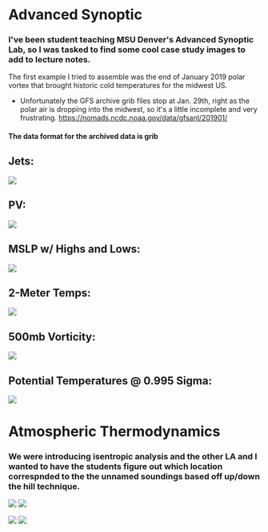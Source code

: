 # Advanced Synoptic

### I've been student teaching MSU Denver's Advanced Synoptic Lab, so I was tasked to find some cool case study images to add to lecture notes.

The first example I tried to assemble was the end of January 2019 polar vortex that brought historic cold temperatures for the midwest US.
* Unfortunately the GFS archive grib files stop at Jan. 29th, right as the polar air is dropping into the midwest, so it's a little incomplete and very frustrating. https://nomads.ncdc.noaa.gov/data/gfsanl/201901/

#### The data format for the archived data is grib

## Jets:
![](https://github.com/MethaneRain/Weather-Jupyter-Notebooks/blob/master/Advanced-Synoptic/Maps/Resized_Jets.gif)

## PV:
![](https://github.com/MethaneRain/Weather-Jupyter-Notebooks/blob/master/Advanced-Synoptic/Maps/Resized_PV.gif)

## MSLP w/ Highs and Lows:
![](https://github.com/MethaneRain/Weather-Jupyter-Notebooks/blob/master/Advanced-Synoptic/Maps/Resized_MSLP.gif)

## 2-Meter Temps:
![](https://github.com/MethaneRain/Weather-Jupyter-Notebooks/blob/master/Advanced-Synoptic/Maps/Resized_Temps.gif)

## 500mb Vorticity:
![](https://github.com/MethaneRain/Weather-Jupyter-Notebooks/blob/master/Advanced-Synoptic/Maps/Resized_Vort.gif)

## Potential Temperatures @ 0.995 Sigma:
![](https://github.com/MethaneRain/Weather-Jupyter-Notebooks/blob/master/Advanced-Synoptic/Maps/Resized_2_Theta.gif)


# Atmospheric Thermodynamics

### We were introducing isentropic analysis and the other LA and I wanted to have the students figure out which location correspnded to the the unnamed soundings based off up/down the hill technique. 
![](https://github.com/MethaneRain/Weather-Jupyter-Notebooks/blob/master/Sample-Maps/Resized_Isnetropic_Analysis_2018_04_13_12Z_nobox.png) ![](https://github.com/MethaneRain/Weather-Jupyter-Notebooks/blob/master/Sample-Maps/Resized_Omega_2018_04_13_12Z.png)

![](https://github.com/MethaneRain/Weather-Jupyter-Notebooks/blob/master/Sample-Maps/Resized_Sounding_AMA_2018041312.png) ![](https://github.com/MethaneRain/Weather-Jupyter-Notebooks/blob/master/Sample-Maps/Resized_Sounding_TOP_2018041312.png)
